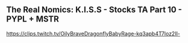 ## The Real Nomics: K.I.S.S - Stocks TA Part 10 - PYPL + MSTR
https://clips.twitch.tv/OilyBraveDragonflyBabyRage-kq3apb4T7loz2Il-
